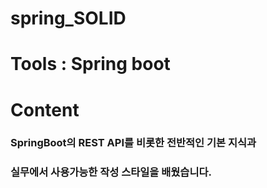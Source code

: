 # spring_SOLID

# Tools : Spring boot

# Content
### SpringBoot의 REST API를 비롯한 전반적인 기본 지식과 
### 실무에서 사용가능한 작성 스타일을 배웠습니다.
